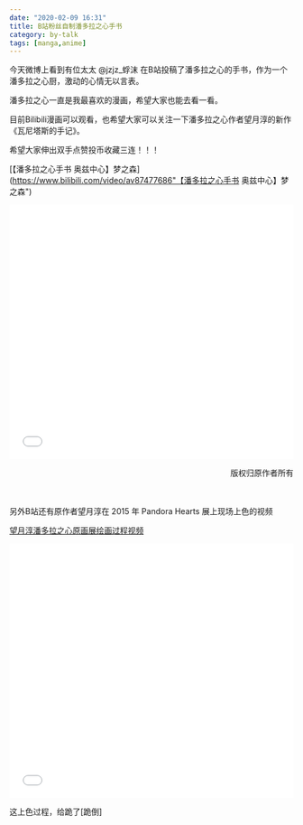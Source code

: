 ```yaml
---
date: "2020-02-09 16:31"
title: B站粉丝自制潘多拉之心手书
category: by-talk
tags: [manga,anime]
---
```


今天微博上看到有位太太 @jzjz_蜉沫 在B站投稿了潘多拉之心的手书，作为一个潘多拉之心厨，激动的心情无以言表。

潘多拉之心一直是我最喜欢的漫画，希望大家也能去看一看。
<!-- more -->
目前Bilibili漫画可以观看，也希望大家可以关注一下潘多拉之心作者望月淳的新作《瓦尼塔斯的手记》。

希望大家伸出双手点赞投币收藏三连！！！

[【潘多拉之心手书 奥兹中心】梦之森](https://www.bilibili.com/video/av87477686"【潘多拉之心手书 奥兹中心】梦之森")

<iframe src="//player.bilibili.com/player.html?aid=87477686&amp;cid=149466553&amp;page=1&amp;high_quality=1&amp;danmaku=0" allowfullscreen="allowfullscreen" width="100%" height="450" scrolling="no" frameborder="0" sandbox="allow-top-navigation allow-same-origin allow-forms allow-scripts" class="bilivideo"></iframe>

<br>
<p class="little" align="right">版权归原作者所有</p>
<br>
<br>
另外B站还有原作者望月淳在 2015 年 Pandora Hearts 展上现场上色的视频

[望月淳潘多拉之心原画展绘画过程视频](https://www.bilibili.com/video/av2348817"望月淳潘多拉之心原画展绘画过程视频")

<iframe src="//player.bilibili.com/player.html?aid=2348817&amp;cid=3668304&amp;page=1&amp;high_quality=1&amp;danmaku=0" allowfullscreen="allowfullscreen" width="100%" height="450" scrolling="no" frameborder="0" sandbox="allow-top-navigation allow-same-origin allow-forms allow-scripts" class="bilivideo"></iframe>

这上色过程，给跪了[跪倒]

<script src="{{ site.baseurl }}/assets/js/adjust.js">
